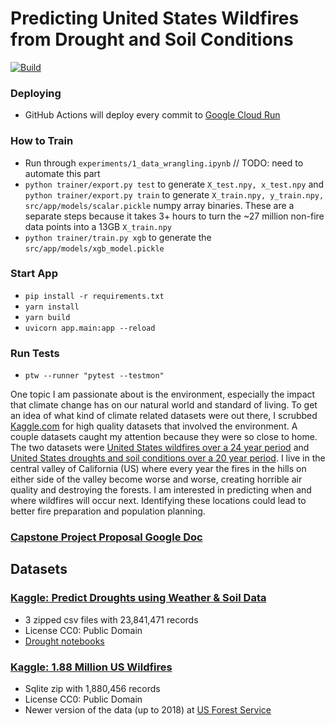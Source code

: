 # Predicting United States Wildfires from Drought and Soil Conditions

[![Build](https://github.com/eerichmond/ml-wildfire-prediction/actions/workflows/build.yml/badge.svg)](https://github.com/eerichmond/ml-wildfire-prediction/actions/workflows/build.yml)

### Deploying

- GitHub Actions will deploy every commit to [Google Cloud Run](https://ml-wildfire-v2m4frgpla-uw.a.run.app/)

### How to Train

- Run through `experiments/1_data_wrangling.ipynb` // TODO: need to automate this part
- `python trainer/export.py test` to generate `X_test.npy, x_test.npy` and
  `python trainer/export.py train` to generate `X_train.npy, y_train.npy, src/app/models/scalar.pickle` numpy
  array binaries. These are a separate steps because it takes 3+ hours to turn the ~27 million
  non-fire data points into a 13GB `X_train.npy`
- `python trainer/train.py xgb` to generate the `src/app/models/xgb_model.pickle`

### Start App

- `pip install -r requirements.txt`
- `yarn install`
- `yarn build`
- `uvicorn app.main:app --reload`

### Run Tests

- `ptw --runner "pytest --testmon"`

One topic I am passionate about is the environment, especially the impact that climate change has on our natural world and standard of living. To get an idea of what kind of climate related datasets were out there, I scrubbed [Kaggle.com](Kaggle.com) for high quality datasets that involved the environment. A couple datasets caught my attention because they were so close to home. The two datasets were [United States wildfires over a 24 year period](https://www.kaggle.com/datasets/rtatman/188-million-us-wildfires) and [United States droughts and soil conditions over a 20 year period](https://www.kaggle.com/datasets/cdminix/us-drought-meteorological-data). I live in the central valley of California (US) where every year the fires in the hills on either side of the valley become worse and worse, creating horrible air quality and destroying the forests. I am interested in predicting when and where wildfires will occur next. Identifying these locations could lead to better fire preparation and population planning.

### [Capstone Project Proposal Google Doc](https://docs.google.com/document/d/1jK7I5DkK1wicWTT9E59OClmK7noie6oWeQ8o-KBUqVo/edit#)

## Datasets

### [Kaggle: Predict Droughts using Weather & Soil Data](https://www.kaggle.com/datasets/cdminix/us-drought-meteorological-data)

- 3 zipped csv files with 23,841,471 records
- License CC0: Public Domain
- [Drought notebooks](https://github.com/MiniXC/droughted_scripts)

### [Kaggle: 1.88 Million US Wildfires](https://www.kaggle.com/datasets/rtatman/188-million-us-wildfires)

- Sqlite zip with 1,880,456 records
- License CC0: Public Domain
- Newer version of the data (up to 2018) at [US Forest Service](https://www.fs.usda.gov/rds/archive/Catalog/RDS-2013-0009.5)
